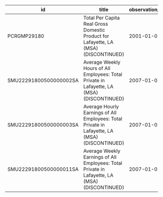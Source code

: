 | id                     | title                                                                                         | observation_start   | observation_end   |
|------------------------|-----------------------------------------------------------------------------------------------|---------------------|-------------------|
| PCRGMP29180            | Total Per Capita Real Gross Domestic Product for Lafayette, LA (MSA) (DISCONTINUED)           | 2001-01-01          | 2017-01-01        |
| SMU22291800500000002SA | Average Weekly Hours of All Employees: Total Private in Lafayette, LA (MSA) (DISCONTINUED)    | 2007-01-01          | 2022-03-01        |
| SMU22291800500000003SA | Average Hourly Earnings of All Employees: Total Private in Lafayette, LA (MSA) (DISCONTINUED) | 2007-01-01          | 2022-03-01        |
| SMU22291800500000011SA | Average Weekly Earnings of All Employees: Total Private in Lafayette, LA (MSA) (DISCONTINUED) | 2007-01-01          | 2022-03-01        |